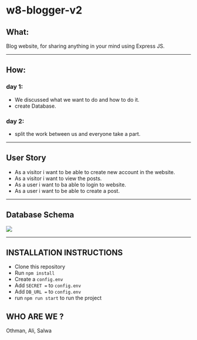 # w8-blogger-v2

## What:

Blog website, for sharing anything in your mind using Express JS.

___

## How:

### day 1:

* We discussed what we want to do and how to do it.
* create Database.

### day 2:

* split the work between us and everyone take a part.

___

## User Story
* As a visitor i want to be able to create new account in the website.
* As a visitor i want to view the posts.
* As a user i want to ba able to login to website.
* As a user i want to be able to create a post.
---

## Database Schema

![](https://files.gitter.im/othman-shamla/lWDn/image.png)

---

## INSTALLATION INSTRUCTIONS
- Clone this repository
- Run ```npm install```
- Create a ```config.env``` 
- Add ```SECRET =``` to ```config.env```
- Add ```DB_URL =``` to ```config.env```
- run ```npm run start``` to run the project

## WHO ARE WE ?
Othman, Ali, Salwa
